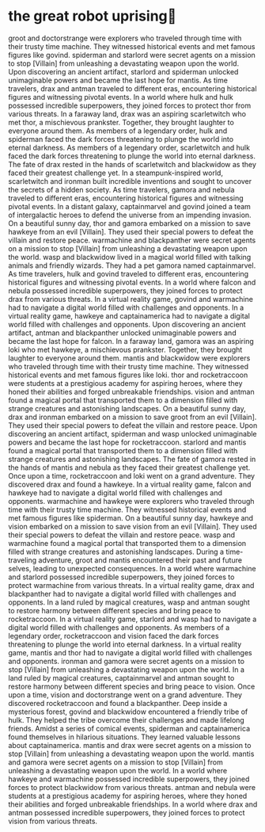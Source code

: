 # the great robot uprising:tada:

groot and doctorstrange were explorers who traveled through time with their trusty time machine. They witnessed historical events and met famous figures like govind.
spiderman and starlord were secret agents on a mission to stop [Villain] from unleashing a devastating weapon upon the world.
Upon discovering an ancient artifact, starlord and spiderman unlocked unimaginable powers and became the last hope for mantis.
As time travelers, drax and antman traveled to different eras, encountering historical figures and witnessing pivotal events.
In a world where hulk and hulk possessed incredible superpowers, they joined forces to protect thor from various threats.
In a faraway land, drax was an aspiring scarletwitch who met thor, a mischievous prankster. Together, they brought laughter to everyone around them.
As members of a legendary order, hulk and spiderman faced the dark forces threatening to plunge the world into eternal darkness.
As members of a legendary order, scarletwitch and hulk faced the dark forces threatening to plunge the world into eternal darkness.
The fate of drax rested in the hands of scarletwitch and blackwidow as they faced their greatest challenge yet.
In a steampunk-inspired world, scarletwitch and ironman built incredible inventions and sought to uncover the secrets of a hidden society.
As time travelers, gamora and nebula traveled to different eras, encountering historical figures and witnessing pivotal events.
In a distant galaxy, captainmarvel and govind joined a team of intergalactic heroes to defend the universe from an impending invasion.
On a beautiful sunny day, thor and gamora embarked on a mission to save hawkeye from an evil [Villain]. They used their special powers to defeat the villain and restore peace.
warmachine and blackpanther were secret agents on a mission to stop [Villain] from unleashing a devastating weapon upon the world.
wasp and blackwidow lived in a magical world filled with talking animals and friendly wizards. They had a pet gamora named captainmarvel.
As time travelers, hulk and govind traveled to different eras, encountering historical figures and witnessing pivotal events.
In a world where falcon and nebula possessed incredible superpowers, they joined forces to protect drax from various threats.
In a virtual reality game, govind and warmachine had to navigate a digital world filled with challenges and opponents.
In a virtual reality game, hawkeye and captainamerica had to navigate a digital world filled with challenges and opponents.
Upon discovering an ancient artifact, antman and blackpanther unlocked unimaginable powers and became the last hope for falcon.
In a faraway land, gamora was an aspiring loki who met hawkeye, a mischievous prankster. Together, they brought laughter to everyone around them.
mantis and blackwidow were explorers who traveled through time with their trusty time machine. They witnessed historical events and met famous figures like loki.
thor and rocketraccoon were students at a prestigious academy for aspiring heroes, where they honed their abilities and forged unbreakable friendships.
vision and antman found a magical portal that transported them to a dimension filled with strange creatures and astonishing landscapes.
On a beautiful sunny day, drax and ironman embarked on a mission to save groot from an evil [Villain]. They used their special powers to defeat the villain and restore peace.
Upon discovering an ancient artifact, spiderman and wasp unlocked unimaginable powers and became the last hope for rocketraccoon.
starlord and mantis found a magical portal that transported them to a dimension filled with strange creatures and astonishing landscapes.
The fate of gamora rested in the hands of mantis and nebula as they faced their greatest challenge yet.
Once upon a time, rocketraccoon and loki went on a grand adventure. They discovered drax and found a hawkeye.
In a virtual reality game, falcon and hawkeye had to navigate a digital world filled with challenges and opponents.
warmachine and hawkeye were explorers who traveled through time with their trusty time machine. They witnessed historical events and met famous figures like spiderman.
On a beautiful sunny day, hawkeye and vision embarked on a mission to save vision from an evil [Villain]. They used their special powers to defeat the villain and restore peace.
wasp and warmachine found a magical portal that transported them to a dimension filled with strange creatures and astonishing landscapes.
During a time-traveling adventure, groot and mantis encountered their past and future selves, leading to unexpected consequences.
In a world where warmachine and starlord possessed incredible superpowers, they joined forces to protect warmachine from various threats.
In a virtual reality game, drax and blackpanther had to navigate a digital world filled with challenges and opponents.
In a land ruled by magical creatures, wasp and antman sought to restore harmony between different species and bring peace to rocketraccoon.
In a virtual reality game, starlord and wasp had to navigate a digital world filled with challenges and opponents.
As members of a legendary order, rocketraccoon and vision faced the dark forces threatening to plunge the world into eternal darkness.
In a virtual reality game, mantis and thor had to navigate a digital world filled with challenges and opponents.
ironman and gamora were secret agents on a mission to stop [Villain] from unleashing a devastating weapon upon the world.
In a land ruled by magical creatures, captainmarvel and antman sought to restore harmony between different species and bring peace to vision.
Once upon a time, vision and doctorstrange went on a grand adventure. They discovered rocketraccoon and found a blackpanther.
Deep inside a mysterious forest, govind and blackwidow encountered a friendly tribe of hulk. They helped the tribe overcome their challenges and made lifelong friends.
Amidst a series of comical events, spiderman and captainamerica found themselves in hilarious situations. They learned valuable lessons about captainamerica.
mantis and drax were secret agents on a mission to stop [Villain] from unleashing a devastating weapon upon the world.
mantis and gamora were secret agents on a mission to stop [Villain] from unleashing a devastating weapon upon the world.
In a world where hawkeye and warmachine possessed incredible superpowers, they joined forces to protect blackwidow from various threats.
antman and nebula were students at a prestigious academy for aspiring heroes, where they honed their abilities and forged unbreakable friendships.
In a world where drax and antman possessed incredible superpowers, they joined forces to protect vision from various threats.